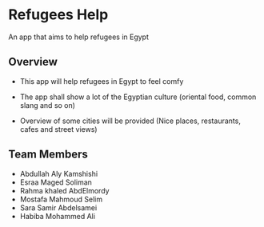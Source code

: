 # Refugees Help

An app that aims to help refugees in Egypt

## Overview

- This app will help refugees in Egypt to feel comfy

- The app shall show a lot of the Egyptian culture (oriental food, common slang and so on)

- Overview of some cities will be provided (Nice places, restaurants, cafes and street views)

## Team Members

- Abdullah Aly Kamshishi
- Esraa Maged Soliman
- Rahma khaled AbdElmordy
- Mostafa Mahmoud Selim
- Sara Samir Abdelsamei 
- Habiba Mohammed Ali

